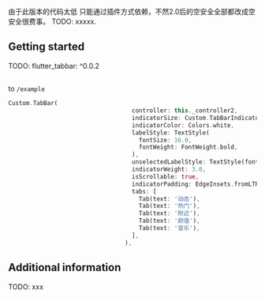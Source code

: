 <!-- 
This README describes the package. If you publish this package to pub.dev,
this README's contents appear on the landing page for your package.

For information about how to write a good package README, see the guide for
[writing package pages](https://dart.dev/guides/libraries/writing-package-pages). 

For general information about developing packages, see the Dart guide for
[creating packages](https://dart.dev/guides/libraries/create-library-packages)
and the Flutter guide for
[developing packages and plugins](https://flutter.dev/developing-packages). 
-->

由于此版本的代码太低 只能通过插件方式依赖，不然2.0后的空安全全部都改成空安全很费事。
TODO: xxxxx.

## Getting started

TODO: flutter_tabbar: ^0.0.2

## 
to `/example`    
```dart
Custom.TabBar(
                                   controller: this._controller2,
                                   indicatorSize: Custom.TabBarIndicatorSize.label,
                                   indicatorColor: Colors.white,
                                   labelStyle: TextStyle(
                                     fontSize: 16.0,
                                     fontWeight: FontWeight.bold,
                                   ),
                                   unselectedLabelStyle: TextStyle(fontSize: 13.0),
                                   indicatorWeight: 3.0,
                                   isScrollable: true,
                                   indicatorPadding: EdgeInsets.fromLTRB(0.0, 0.0, 0.0, 5.0),
                                   tabs: [
                                     Tab(text: '动态'),
                                     Tab(text: '热门'),
                                     Tab(text: '附近'),
                                     Tab(text: '颜值'),
                                     Tab(text: '音乐'),
                                   ],
                                 ),
```

## Additional information

TODO: xxx
